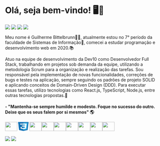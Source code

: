 # Olá, seja bem-vindo! 🖥️👋
<a href="https://linkedin.com/in/#"><img src="https://img.shields.io/badge/linkedin-0077B5.svg?style=for-the-badge&logo=linkedin&logoColor=white"></a> <a href="https://www.instagram.com/guilherme_bittelbrunn/?hl=pt-br"><img src="https://img.shields.io/badge/instagram-E4405F.svg?style=for-the-badge&logo=instagram&logoColor=white"></a> <a href="https://www.facebook.com/guilherme.bittelbrunn"><img src="https://img.shields.io/badge/facebook-0077B5.svg?style=for-the-badge&logo=facebook&logoColor=white"></a> <a href="mailto:guilherme.bitte@unifebe.edu.br"><img src="https://img.shields.io/badge/e‑mail-F13536.svg?style=for-the-badge&logo=GMail&logoColor=white"></a> 



Meu nome é Guilherme Bittelbrunn🙋‍♂️, atualmente estou no 7° período da faculdade de Sistemas de Informação🏫, comecei a estudar programação e desenvolvimento web em 2020.📚

Atuo na equipe de desenvolvimento da Dev10 como Desenvolvedor Full Stack, trabalhando em projetos sob demanda da equipe, utilizando a metodologia Scrum para a organização e realização das tarefas. Sou responsável pela implementação de novas funcionalidades, correções de bugs e testes na aplicação, sempre seguindo os padrões de projeto SOLID e aplicando conceitos de Domain-Driven Design (DDD). Para executar essas tarefas, utilizo tecnologias como React.js, TypeScript, Node.js, entre outras tecnologias propostas.💼

#### - "Mantenha-se sempre humilde e modesto. Foque no sucesso do outro. Deixe que os seus falem por si mesmos" 🌎
<div id="containerr" style="display: flex;">
            <img align="center" height="30" width="40" display="inline-block" src="https://cdn.jsdelivr.net/gh/devicons/devicon@latest/icons/html5/html5-original.svg"/>
            <img align="center" height="30" width="40" display="inline-block" src="https://raw.githubusercontent.com/devicons/devicon/master/icons/css3/css3-original.svg"/>
            <img align="center" height="30" width="40" display="inline-block" src="https://cdn.jsdelivr.net/gh/devicons/devicon@latest/icons/javascript/javascript-original.svg"/>
            <img align="center" height="30" width="40" display="inline-block" src="https://cdn.jsdelivr.net/gh/devicons/devicon@latest/icons/nodejs/nodejs-original-wordmark.svg"/>
            <img align="center" height="30" width="40" display="inline-block" src="https://cdn.jsdelivr.net/gh/devicons/devicon@latest/icons/typescript/typescript-original.svg"/>
            <img align="center" height="30" width="40" display="inline-block" src="https://cdn.jsdelivr.net/gh/devicons/devicon@latest/icons/nestjs/nestjs-original.svg"/>
            <img align="center" height="30" width="40" display="inline-block" src="https://cdn.jsdelivr.net/gh/devicons/devicon@latest/icons/react/react-original.svg" />
            <img align="center" height="30" width="40" display="inline-block" src="https://cdn.jsdelivr.net/gh/devicons/devicon@latest/icons/tailwindcss/tailwindcss-original.svg"/>
            <img align="center" height="30" width="40" display="inline-block" src="https://cdn.jsdelivr.net/gh/devicons/devicon@latest/icons/electron/electron-original.svg"/>
</div
<br>
<br>
<div text-align:center>
<img height="165em" src="https://github-readme-stats.vercel.app/api/top-langs/?username=guilhermebittelbrunn&layout=compact&langs_count=7&theme=dracula"/>
<img height="165em" src="https://github-readme-stats.vercel.app/api?username=guilhermebittelbrunn&show_icons=true&theme=tokyonight&include_all_commits=true&count_private=true&hide=prs,issues,contribs"/>
</div>


